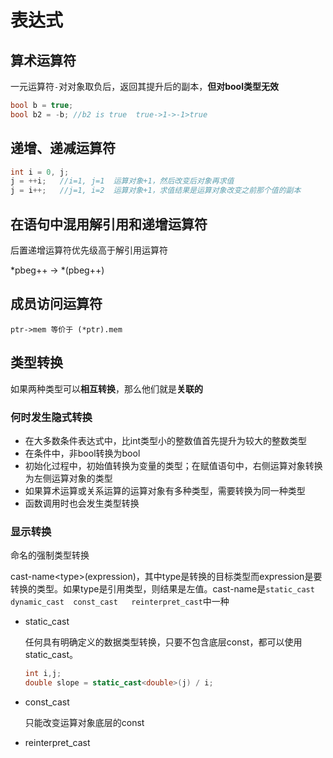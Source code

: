 # 表达式

## 算术运算符

一元运算符`-`对对象取负后，返回其提升后的副本，**但对bool类型无效**

```c++
bool b = true;
bool b2 = -b; //b2 is true  true->1->-1>true
```

## 递增、递减运算符

```c++
int i = 0, j;
j = ++i;   //i=1, j=1  运算对象+1，然后改变后对象再求值
j = i++;   //j=1, i=2  运算对象+1，求值结果是运算对象改变之前那个值的副本
```

## 在语句中混用解引用和递增运算符

后置递增运算符优先级高于解引用运算符

*pbeg++  -> *(pbeg++)

## 成员访问运算符

`ptr->mem 等价于 (*ptr).mem  `

## 类型转换

如果两种类型可以**相互转换**，那么他们就是**关联的**

### 何时发生隐式转换

- 在大多数条件表达式中，比int类型小的整数值首先提升为较大的整数类型
- 在条件中，非bool转换为bool
- 初始化过程中，初始值转换为变量的类型；在赋值语句中，右侧运算对象转换为左侧运算对象的类型
- 如果算术运算或关系运算的运算对象有多种类型，需要转换为同一种类型
- 函数调用时也会发生类型转换

###  显示转换

命名的强制类型转换

cast-name\<type\>(expression)，其中type是转换的目标类型而expression是要转换的类型。如果type是引用类型，则结果是左值。cast-name是`static_cast   dynamic_cast  const_cast   reinterpret_cast`中一种

- static_cast

  任何具有明确定义的数据类型转换，只要不包含底层const，都可以使用static_cast。

  ```c++
  int i,j;
  double slope = static_cast<double>(j) / i;
  ```

- const_cast

  只能改变运算对象底层的const

- reinterpret_cast



